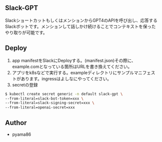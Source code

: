 ## Slack-GPT

SlackショートカットもしくはメンションからGPT4のAPIを呼び出し、応答するSlackボットです。メンションして話しかけ続けることでコンテキストを保ったやり取りが可能です。

## Deploy

1. app manifestをSlackにDeployする。(manifest.json)その際に、example.comとなっている箇所はURLを書き換えてください。
2. アプリをk8sなどで実行する。exampleディレクトリにサンプルマニフェストがあります。ingressはよしなにやってください。
3. secretの登録

```bash
$ kubectl create secret generic -n default slack-gpt \
--from-literal=slack-bot-token=xxx \
--from-literal=slack-signing-secret=xxx \
--from-literal=openai-secret=xxx
```
## Author
- pyama86
